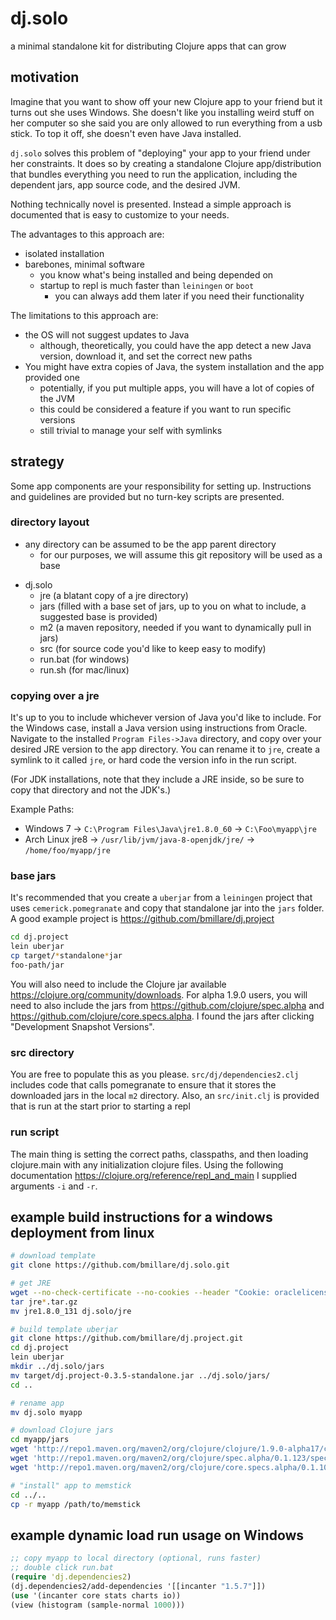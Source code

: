 # dj.solo
a minimal standalone kit for distributing Clojure apps that can grow

## motivation

Imagine that you want to show off your new Clojure app to your friend
but it turns out she uses Windows. She doesn't like you installing
weird stuff on her computer so she said you are only allowed to run
everything from a usb stick. To top it off, she doesn't even have
Java installed.

`dj.solo` solves this problem of "deploying" your app to your friend under her constraints. It does so by creating a standalone Clojure
app/distribution that bundles everything you need to run the
application, including the dependent jars, app source code, and the desired
JVM.

Nothing technically novel is presented. Instead a simple approach is documented that is easy to customize to your needs.

The advantages to this approach are:

- isolated installation
- barebones, minimal software
  - you know what's being installed and being depended on
  - startup to repl is much faster than `leiningen` or `boot`
    - you can always add them later if you need their functionality
    
The limitations to this approach are:

- the OS will not suggest updates to Java
  - although, theoretically, you could have the app detect a new Java version, download it, and set the correct new paths
- You might have extra copies of Java, the system installation and the app provided one
  - potentially, if you put multiple apps, you will have a lot of copies of the JVM
  - this could be considered a feature if you want to run specific versions
  - still trivial to manage your self with symlinks

## strategy

Some app components are your responsibility for setting
up. Instructions and guidelines are provided but no turn-key scripts
are presented.

### directory layout

- any directory can be assumed to be the app parent directory
  - for our purposes, we will assume this git repository will be used
    as a base

+ dj.solo
  + jre (a blatant copy of a jre directory)
  + jars (filled with a base set of jars, up to you on what to
    include, a suggested base is provided)
  + m2 (a maven repository, needed if you want to dynamically pull in
    jars)
  + src (for source code you'd like to keep easy to modify)
  - run.bat (for windows)
  - run.sh (for mac/linux)

### copying over a jre

It's up to you to include whichever version of Java you'd like to
include. For the Windows case, install a Java version using
instructions from Oracle. Navigate to the installed `Program Files->Java`
directory, and copy over your desired JRE version to the app
directory. You can rename it to `jre`, create a symlink to it called
`jre`, or hard code the version info in the run script.

(For JDK installations, note that they include a JRE inside, so be
sure to copy that directory and not the JDK's.)

Example Paths:
- Windows 7 ->  `C:\Program Files\Java\jre1.8.0_60` -> `C:\Foo\myapp\jre`
- Arch Linux jre8 -> `/usr/lib/jvm/java-8-openjdk/jre/` -> `/home/foo/myapp/jre`

### base jars

It's recommended that you create a `uberjar` from a `leiningen` project
that uses `cemerick.pomegranate` and copy that standalone jar into the
`jars` folder. A good example project is
https://github.com/bmillare/dj.project

```bash
cd dj.project
lein uberjar
cp target/*standalone*jar
foo-path/jar
```

You will also need to include the Clojure jar available https://clojure.org/community/downloads. For alpha 1.9.0 users,
you will need to also include the jars from
https://github.com/clojure/spec.alpha and
https://github.com/clojure/core.specs.alpha. I found the jars after clicking "Development Snapshot Versions".

### src directory

You are free to populate this as you please. `src/dj/dependencies2.clj`
includes code that calls pomegranate to ensure that it stores the
downloaded jars in the local `m2` directory. Also, an `src/init.clj` is provided that is run at the start prior to starting a repl

### run script

The main thing is setting the correct paths, classpaths, and then loading clojure.main with any initialization clojure files. Using the following documentation https://clojure.org/reference/repl_and_main I supplied arguments `-i` and `-r`.

## example build instructions for a windows deployment from linux

```bash
# download template
git clone https://github.com/bmillare/dj.solo.git

# get JRE
wget --no-check-certificate --no-cookies --header "Cookie: oraclelicense=accept-securebackup-cookie" http://download.oracle.com/otn-pub/java/jdk/8u131-b11/d54c1d3a095b4ff2b6607d096fa80163/jre-8u131-windows-x64.tar.gz
tar jre*.tar.gz
mv jre1.8.0_131 dj.solo/jre

# build template uberjar
git clone https://github.com/bmillare/dj.project.git
cd dj.project
lein uberjar
mkdir ../dj.solo/jars
mv target/dj.project-0.3.5-standalone.jar ../dj.solo/jars/
cd ..

# rename app
mv dj.solo myapp

# download Clojure jars
cd myapp/jars
wget 'http://repo1.maven.org/maven2/org/clojure/clojure/1.9.0-alpha17/clojure-1.9.0-alpha17.jar'
wget 'http://repo1.maven.org/maven2/org/clojure/spec.alpha/0.1.123/spec.alpha-0.1.123.jar'
wget 'http://repo1.maven.org/maven2/org/clojure/core.specs.alpha/0.1.10/core.specs.alpha-0.1.10.jar'

# "install" app to memstick
cd ../..
cp -r myapp /path/to/memstick
```

## example dynamic load run usage on Windows

```clojure
;; copy myapp to local directory (optional, runs faster)
;; double click run.bat
(require 'dj.dependencies2)
(dj.dependencies2/add-dependencies '[[incanter "1.5.7"]])
(use '(incanter core stats charts io))
(view (histogram (sample-normal 1000)))
```
